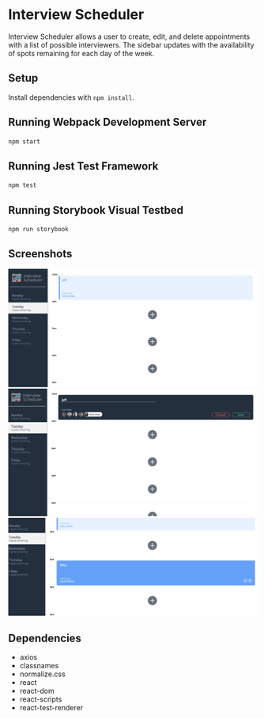 # Interview Scheduler
Interview Scheduler allows a user to create, edit, and delete appointments with a list of possible interviewers.  The sidebar updates with the availability of spots remaining for each day of the week.

## Setup

Install dependencies with `npm install`.

## Running Webpack Development Server

```sh
npm start
```

## Running Jest Test Framework

```sh
npm test
```

## Running Storybook Visual Testbed

```sh
npm run storybook
```
## Screenshots

!["Appointment Screen View"](https://github.com/JeffGebert/schedular/blob/master/docs/Appointment.png?raw=true)
!["Create Appointment View"](https://github.com/JeffGebert/schedular/blob/master/docs/Create.png?raw=true)
!["Edit Appointment View"](https://github.com/JeffGebert/schedular/blob/master/docs/Edit.png?raw=true)


## Dependencies

- axios
- classnames
- normalize.css
- react
- react-dom
- react-scripts
- react-test-renderer



